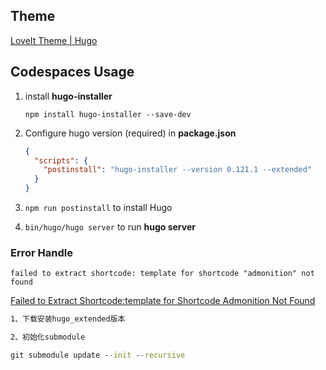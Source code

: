 ## Theme
[LoveIt Theme | Hugo](https://github.com/dillonzq/LoveIt)

## Codespaces Usage
1. install **hugo-installer**

    `npm install hugo-installer --save-dev`
  
2. Configure hugo version (required) in **package.json**

    ```json
    {
      "scripts": {
        "postinstall": "hugo-installer --version 0.121.1 --extended"
      }
    }
    ```

3. `npm run postinstall` to install Hugo
4. `bin/hugo/hugo server` to run **hugo server**
### Error Handle
`failed to extract shortcode: template for shortcode "admonition" not found`

[Failed to Extract Shortcode:template for Shortcode Admonition Not Found](https://cloud.tencent.com/developer/article/2171926)
```cmd
1、下载安装hugo_extended版本

2、初始化submodule

git submodule update --init --recursive
```